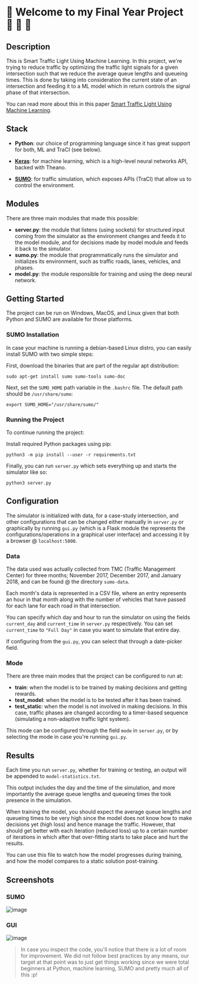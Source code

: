 # :traffic_light: Welcome to my Final Year Project :red_car: :taxi: :blue_car:

## Description

This is Smart Traffic Light Using Machine Learning. In this project, we're trying to reduce traffic by optimizing 
the traffic light signals for a given intersection such that we reduce the average queue lengths and queueing times. 
This is done by taking into consideration the current state of an intersection and feeding it to a ML model which in 
return controls the signal phase of that intersection. 

You can read more about this in this paper [Smart Traffic Light Using Machine Learning](https://doi.org/10.1109/IMCET.2018.8603041).


## Stack

+ **Python**: our choice of programming language since it has great support for both, ML and TraCI (see below).

+ [**Keras**](https://keras.io/): for machine learning, which is a high-level neural networks API, backed with Theano.  

+ [**SUMO**](https://sumo.dlr.de/): for traffic simulation, which exposes APIs (TraCI) that allow us to control the environment.
 
 
## Modules

There are three main modules that made this possible:

+ **server.py**: the module that listens (using sockets) for structured input coming from the simulator as the environment changes and feeds it to the model module, and for decisions made by model module and feeds it back to the simulator.
+ **sumo.py**: the module that programmatically runs the simulator and initializes its environment, such as traffic roads, lanes, vehicles, and phases.
+ **model.py**: the module responsible for training and using the deep neural network.

## Getting Started

The project can be run on Windows, MacOS, and Linux given that both Python and SUMO are available for those platforms.

### SUMO Installation

In case your machine is running a debian-based Linux distro, you can easily install SUMO with two simple steps:

First, download the binaries that are part of the regular apt distribution:
```
sudo apt-get install sumo sumo-tools sumo-doc
```

Next, set the `SUMO_HOME` path variable in the `.bashrc` file. The default path should be `/usr/share/sumo`:
```
export SUMO_HOME="/usr/share/sumo/"
``` 

### Running the Project

To continue running the project: 

Install required Python packages using pip:

```
python3 -m pip install --user -r requirements.txt
```

Finally, you can run `server.py` which sets everything up and starts the simulator like so:
```
python3 server.py
```

## Configuration

The simulator is initialized with data, for a case-study intersection, and other configurations that can be changed 
either manually in `server.py` or graphically by running `gui.py` (which is a Flask module the represents the 
configurations/operations in a graphical user interface) and accessing it by a browser @ `localhost:5000`. 

### Data

The data used was actually collected from TMC (Traffic Management Center) for three months; 
November 2017, December 2017, and January 2018, and can be found @ the directory `sumo-data`. 

Each month's data is represented in a CSV file, where an entry represents an hour in that month along with the number
of vehicles that have passed for each lane for each road in that intersection.

You can specify which day and hour to run the simulator on using the fields `current_day` and `current_time` in 
`server.py` respectively. You can set `current_time` to `"Full Day"` in case you want to simulate that entire day. 

If configuring from the `gui.py`, you can select that through a date-picker field.

### Mode

There are three main modes that the project can be configured to run at:

+ **train**: when the model is to be trained by making decisions and getting rewards.
+ **test_model**: when the model is to be tested after it has been trained.
+ **test_static**: when the model is not involved in making decisions. In this case, traffic phases are changed according to a timer-based sequence (simulating a non-adaptive traffic light system). 

This mode can be configured through the field `mode` in `server.py`, or by selecting the mode in case you're running 
`gui.py`.


## Results

Each time you run `server.py`, whether for training or testing, an output will be appended to `model-statistics.txt`. 

This output includes the day and the time of the simulation, and more importantly the average queue lengths and queueing 
times the took presence in the simulation. 

When training the model, you should expect the average queue lengths and queueing times to be very high since the model
does not know how to make decisions yet (high loss) and hence manage the traffic. However, that should get better with each
iteration (reduced loss) up to a certain number of iterations in which after that over-fitting starts to take place and hurt the results.

You can use this file to watch how the model progresses during training, and how the model compares to a static solution post-training.

## Screenshots

### SUMO

![image](https://github.com/mbnatafgi/Final-Year-Project/raw/master/screenshots/sumo.png)

### GUI

![image](https://github.com/mbnatafgi/Final-Year-Project/raw/master/screenshots/gui.png)


>In case you inspect the code, you'll notice that there is a lot of room for improvement. We did not follow best 
>practices by any means, our target at that point was to just get things working since we were total beginners at 
>Python, machine learning, SUMO and pretty much all of this :p!

